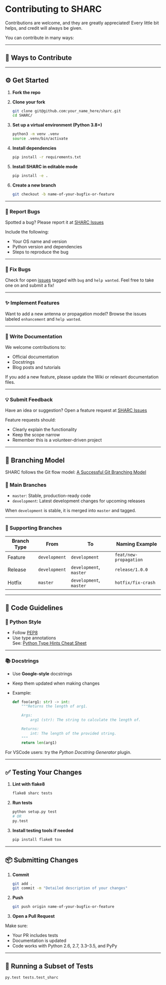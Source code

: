 # Contributing to SHARC

Contributions are welcome, and they are greatly appreciated! Every little bit helps, and credit will always be given.

You can contribute in many ways:

---

## 🚀 Ways to Contribute

---

## ⚙️ Get Started

1. **Fork the repo**
2. **Clone your fork**

    ```bash
    git clone git@github.com:your_name_here/sharc.git
    cd SHARC/
    ```

3. **Set up a virtual environment (Python 3.8+)**

    ```bash
    python3 -m venv .venv
    source .venv/bin/activate
    ```

4. **Install dependencies**

    ```bash
    pip install -r requirements.txt
    ```

5. **Install SHARC in editable mode**

    ```bash
    pip install -e .
    ```

6. **Create a new branch**

    ```bash
    git checkout -b name-of-your-bugfix-or-feature
    ```
---

### 🐛 Report Bugs
Spotted a bug? Please report it at [SHARC Issues](https://github.com/Radio-Spectrum/SHARC/issues)

Include the following:
- Your OS name and version
- Python version and dependencies
- Steps to reproduce the bug

---

### 🔧 Fix Bugs
Check for open [issues](https://github.com/Radio-Spectrum/SHARC/issues) tagged with `bug` and `help wanted`. Feel free to take one on and submit a fix!

---

### ✨ Implement Features
Want to add a new antenna or propagation model? Browse the issues labeled `enhancement` and `help wanted`.

---

### 📝 Write Documentation
We welcome contributions to:
- Official documentation
- Docstrings
- Blog posts and tutorials

If you add a new feature, please update the Wiki or relevant documentation files.

---

### 💡 Submit Feedback
Have an idea or suggestion? Open a feature request at [SHARC Issues](https://github.com/Radio-Spectrum/SHARC/issues)

Feature requests should:
- Clearly explain the functionality
- Keep the scope narrow
- Remember this is a volunteer-driven project

---

## 🌱 Branching Model

SHARC follows the Git flow model: [A Successful Git Branching Model](https://nvie.com/posts/a-successful-git-branching-model/)

### 🔀 Main Branches

- `master`: Stable, production-ready code
- `development`: Latest development changes for upcoming releases

When `development` is stable, it is merged into `master` and tagged.

---

### 🌿 Supporting Branches

| Branch Type   | From         | To                 | Naming Example              |
|---------------|--------------|--------------------|-----------------------------|
| Feature       | `development`| `development`      | `feat/new-propagation`   |
| Release       | `development`| `development`, `master` | `release/1.0.0`        |
| Hotfix        | `master`     | `development`, `master` | `hotfix/fix-crash`     |

---

## 🧠 Code Guidelines

### 🐍 Python Style

- Follow [PEP8](https://peps.python.org/pep-0008/)
- Use type annotations  
  See: [Python Type Hints Cheat Sheet](https://mypy.readthedocs.io/en/stable/cheat_sheet_py3.html)

---

### 📚 Docstrings

- Use **Google-style** docstrings
- Keep them updated when making changes
- Example:

    ```python
    def foo(arg1: str) -> int:
        """Returns the length of arg1.

        Args:
            arg1 (str): The string to calculate the length of.

        Returns:
            int: The length of the provided string.
        """
        return len(arg1)
    ```

For VSCode users: try the *Python Docstring Generator* plugin.

---

## ✅ Testing Your Changes

1. **Lint with flake8**

    ```bash
    flake8 sharc tests
    ```

2. **Run tests**

    ```bash
    python setup.py test
    # OR
    py.test
    ```

3. **Install testing tools if needed**

    ```bash
    pip install flake8 tox
    ```

---

## 📦 Submitting Changes

1. **Commit**

    ```bash
    git add .
    git commit -m "Detailed description of your changes"
    ```

2. **Push**

    ```bash
    git push origin name-of-your-bugfix-or-feature
    ```

3. **Open a Pull Request**

Make sure:
- Your PR includes tests
- Documentation is updated
- Code works with Python 2.6, 2.7, 3.3–3.5, and PyPy  

---

## 🧪 Running a Subset of Tests

```bash
py.test tests.test_sharc
